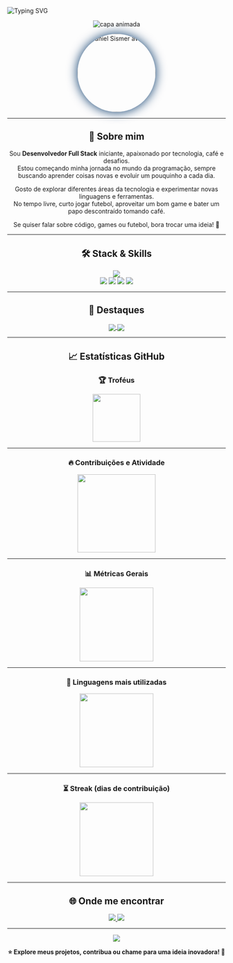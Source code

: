 ![Typing SVG](https://readme-typing-svg.demolab.com?font=Fira+Code&weight=900&size=40&pause=1000&color=FFFFFF&vCenter=true&width=1000&lines=Olá%2C+eu+sou+Daniel+Sismer!;Desenvolvedor+Full+Stack;Tecnologia+%7C+Inovação+%7C+Criatividade)

<p align="center">
  <img src="https://capsule-render.vercel.app/api?type=waving&color=0:003366,100:00509E&height=180&section=header&text=Bem-vindo(a)%20ao%20meu%20universo%20tecnol%C3%B3gico!&fontSize=36&fontColor=FFFFFF&fontWeight=bold&animation=fadeIn" alt="capa animada"/>
</p>

<div align="center" style="margin-bottom: 12px;">
  <img src="https://avatars.githubusercontent.com/u/99240510?v=4" width="180" alt="Daniel Sismer avatar" style="border-radius:50%; box-shadow:0 0 24px #003366;">
</div>

---

<div align="center">

## 🚀 Sobre mim

Sou **Desenvolvedor Full Stack** iniciante, apaixonado por tecnologia, café e desafios.  
Estou começando minha jornada no mundo da programação, sempre buscando aprender coisas novas e evoluir um pouquinho a cada dia.

Gosto de explorar diferentes áreas da tecnologia e experimentar novas linguagens e ferramentas.  
No tempo livre, curto jogar futebol, aproveitar um bom game e bater um papo descontraído tomando café.

Se quiser falar sobre código, games ou futebol, bora trocar uma ideia! 🚀

</div>

---

<div align="center">

## 🛠️ Stack & Skills

<img src="https://skillicons.dev/icons?i=java,python,cpp,html,css,postgres,mysql,maven,git,linux&theme=dark" /><br>
<img src="https://img.shields.io/badge/Full%20Stack-003366?style=for-the-badge&logo=code&logoColor=FFFFFF"/>
<img src="https://img.shields.io/badge/Front--End-00509E?style=for-the-badge&logo=react&logoColor=FFFFFF"/>
<img src="https://img.shields.io/badge/Back--End-003366?style=for-the-badge&logo=java&logoColor=FFFFFF"/>
<img src="https://img.shields.io/badge/Cloud-00509E?style=for-the-badge&logo=cloudflare&logoColor=FFFFFF"/>
</div>

---

<div align="center">

## 🌟 Destaques

<a href="https://github.com/danielSismer/gerenciador-de-tasks">
  <img align="center" src="https://github-readme-stats.vercel.app/api/pin/?username=danielSismer&repo=gerenciador-de-tasks&theme=blueberry&hide_border=true" />
</a>
<a href="https://github.com/danielSismer/WEG_One">
  <img align="center" src="https://github-readme-stats.vercel.app/api/pin/?username=danielSismer&repo=WEG_One&theme=blueberry&hide_border=true" />
</a>

</div>

---

<div align="center">

## 📈 Estatísticas GitHub

### 🏆 Troféus
<img src="https://github-profile-trophy.vercel.app/?username=danielSismer&theme=github-dark&row=1&column=7" height="110"/>

---

### 🔥 Contribuições e Atividade
<img src="https://github-readme-activity-graph.vercel.app/graph?username=danielSismer&theme=react-dark&hide_border=true&area=true&color=00FFD0&line=00FFD0&point=00FFD0" height="180"/>

---

### 📊 Métricas Gerais
<img src="https://github-readme-stats.vercel.app/api?username=danielSismer&theme=react&hide_border=true&include_all_commits=true&show_icons=true&icon_color=00FFD0&title_color=00FFD0&text_color=FFFFFF" height="170"/>

---

### 🚀 Linguagens mais utilizadas
<img src="https://github-readme-stats.vercel.app/api/top-langs/?username=danielSismer&layout=compact&theme=react&hide_border=true&title_color=00FFD0&text_color=FFFFFF" height="170"/>

---

### ⏳ Streak (dias de contribuição)
<img src="https://github-readme-streak-stats.herokuapp.com/?user=danielSismer&theme=react&hide_border=true&stroke=00FFD0&ring=00FFD0&fire=00FFD0&currStreakLabel=00FFD0" height="170"/>

</div>

---

<div align="center">

## 🌐 Onde me encontrar

<a href="https://instagram.com/7nielz" target="_blank">
  <img src="https://img.shields.io/badge/Instagram-@daniel.sismer-003366?style=for-the-badge&logo=instagram&logoColor=FFFFFF" />
</a>
<a href="https://github.com/danielSismer" target="_blank">
  <img src="https://img.shields.io/badge/GitHub-danielSismer-003366?style=for-the-badge&logo=github&logoColor=FFFFFF" />
</a>

</div>

---

<p align="center">
  <img src="https://capsule-render.vercel.app/api?type=waving&color=0:003366,100:00509E&height=100&section=footer"/>
</p>

<p align="center">
  <b>⭐ Explore meus projetos, contribua ou chame para uma ideia inovadora! 🚀</b>
</p>
